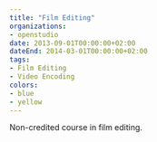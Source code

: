```yaml
---
title: "Film Editing"
organizations:
- openstudio
date: 2013-09-01T00:00:00+02:00
dateEnd: 2014-03-01T00:00:00+02:00
tags:
- Film Editing
- Video Encoding
colors:
- blue
- yellow
---
```


Non-credited course in film editing.
